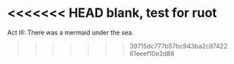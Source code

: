 <<<<<<< HEAD
blank, test for ruot
=======
Act III:
There was a mermaid under the sea. 
>>>>>>> 39715dc777b57bc943ba2c9742261eeef10e3d88
